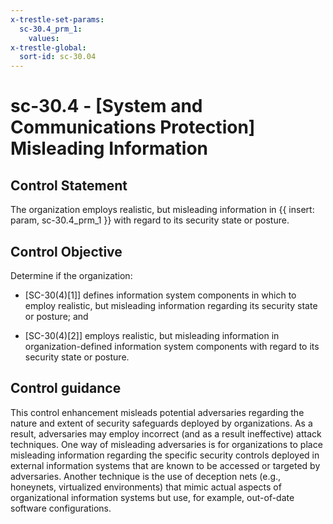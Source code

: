 ```yaml
---
x-trestle-set-params:
  sc-30.4_prm_1:
    values:
x-trestle-global:
  sort-id: sc-30.04
---
```


# sc-30.4 - \[System and Communications Protection\] Misleading Information

## Control Statement

The organization employs realistic, but misleading information in {{ insert: param, sc-30.4_prm_1 }} with regard to its security state or posture.

## Control Objective

Determine if the organization:

- \[SC-30(4)[1]\] defines information system components in which to employ realistic, but misleading information regarding its security state or posture; and

- \[SC-30(4)[2]\] employs realistic, but misleading information in organization-defined information system components with regard to its security state or posture.

## Control guidance

This control enhancement misleads potential adversaries regarding the nature and extent of security safeguards deployed by organizations. As a result, adversaries may employ incorrect (and as a result ineffective) attack techniques. One way of misleading adversaries is for organizations to place misleading information regarding the specific security controls deployed in external information systems that are known to be accessed or targeted by adversaries. Another technique is the use of deception nets (e.g., honeynets, virtualized environments) that mimic actual aspects of organizational information systems but use, for example, out-of-date software configurations.
